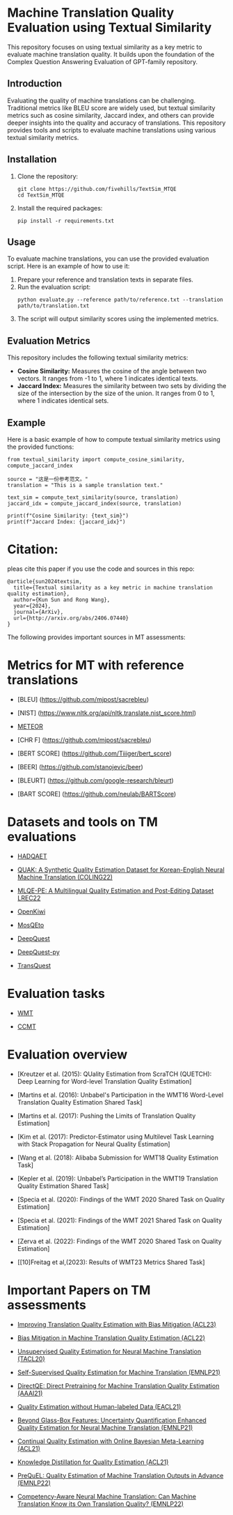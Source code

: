 # Machine Translation Quality Evaluation using Textual Similarity

This repository focuses on using textual similarity as a key metric to evaluate machine translation quality. It builds upon the foundation of the Complex Question Answering Evaluation of GPT-family repository.

## Introduction
Evaluating the quality of machine translations can be challenging. Traditional metrics like BLEU score are widely used, but textual similarity metrics such as cosine similarity, Jaccard index, and others can provide deeper insights into the quality and accuracy of translations. This repository provides tools and scripts to evaluate machine translations using various textual similarity metrics.

## Installation
1. Clone the repository:
    ```
    git clone https://github.com/fivehills/TextSim_MTQE
    cd TextSim_MTQE
    ```
2. Install the required packages:
    ```
    pip install -r requirements.txt
    ```

## Usage
To evaluate machine translations, you can use the provided evaluation script. Here is an example of how to use it:

1. Prepare your reference and translation texts in separate files.
2. Run the evaluation script:
    ```
    python evaluate.py --reference path/to/reference.txt --translation path/to/translation.txt
    ```
3. The script will output similarity scores using the implemented metrics.

## Evaluation Metrics
This repository includes the following textual similarity metrics:

- **Cosine Similarity:** Measures the cosine of the angle between two vectors. It ranges from -1 to 1, where 1 indicates identical texts.
- **Jaccard Index:** Measures the similarity between two sets by dividing the size of the intersection by the size of the union. It ranges from 0 to 1, where 1 indicates identical sets.

## Example
Here is a basic example of how to compute textual similarity metrics using the provided functions:

```
from textual_similarity import compute_cosine_similarity, compute_jaccard_index

source = "这是一份参考范文。"
translation = "This is a sample translation text."

text_sim = compute_text_similarity(source, translation)
jaccard_idx = compute_jaccard_index(source, translation)

print(f"Cosine Similarity: {text_sim}")
print(f"Jaccard Index: {jaccard_idx}")
```

# Citation:
pleas cite this paper if you use the code and sources in this repo:
```
@article{sun2024textsim,
  title={Textual similarity as a key metric in machine translation quality estimation},
  author={Kun Sun and Rong Wang},
  year={2024},
  journal={ArXiv},
  url={http://arxiv.org/abs/2406.07440}
}
```

The following provides important sources in MT assessments:


# Metrics for MT with reference translations

- [BLEU] (https://github.com/mjpost/sacrebleu)

- [NIST] (https://www.nltk.org/api/nltk.translate.nist_score.html)

- [METEOR](https://github.com/nltk/nltk)

- [CHR F] (https://github.com/mjpost/sacrebleu)

- [BERT SCORE] (https://github.com/Tiiiger/bert_score)

- [BEER] (https://github.com/stanojevic/beer)

- [BLEURT] (https://github.com/google-research/bleurt)

- [BART SCORE] (https://github.com/neulab/BARTScore)




# Datasets and tools on TM evaluations

- [HADQAET](https://github.com/surrey-nlp/HADQAET)

- [QUAK: A Synthetic Quality Estimation Dataset for Korean-English Neural Machine Translation (COLING22)](https://arxiv.org/pdf/2209.15285)

- [MLQE-PE: A Multilingual Quality Estimation and Post-Editing Dataset LREC22](https://aclanthology.org/2022.lrec-1.530/)


- [OpenKiwi](https://github.com/Unbabel/OpenKiwi)

- [MosQEto](https://github.com/zouharvi/MosQEto)

- [DeepQuest](https://github.com/sheffieldnlp/deepQuest)

- [DeepQuest-py](https://github.com/sheffieldnlp/deepQuest-py)

- [TransQuest](https://github.com/mfomicheva/TransQuest)
 

# Evaluation tasks

- [WMT](https://www2.statmt.org/)

- [CCMT](http://mteval.cipsc.org.cn:81/CCMT2022/index.html#2)


# Evaluation overview

- [Kreutzer et al. (2015): QUality Estimation from ScraTCH (QUETCH): Deep Learning for Word-level Translation Quality Estimation]

- [Martins et al. (2016): Unbabel's Participation in the WMT16 Word-Level Translation Quality Estimation Shared Task]

- [Martins et al. (2017): Pushing the Limits of Translation Quality Estimation]

- [Kim et al. (2017): Predictor-Estimator using Multilevel Task Learning with Stack Propagation for Neural Quality Estimation]

- [Wang et al. (2018): Alibaba Submission for WMT18 Quality Estimation Task]

- [Kepler et al. (2019): Unbabel’s Participation in the WMT19 Translation Quality Estimation Shared Task]

- [Specia et al. (2020): Findings of the WMT 2020 Shared Task on Quality Estimation]

- [Specia et al. (2021): Findings of the WMT 2021 Shared Task on Quality Estimation]

- [Zerva et al. (2022): Findings of the WMT 2020 Shared Task on Quality Estimation]

- [[10]Freitag et al,(2023): Results of WMT23 Metrics Shared Task]


# Important Papers on TM assessments

- [Improving Translation Quality Estimation with Bias Mitigation (ACL23)](https://anthology.org/2023.acl-long.121.pdf)

- [Bias Mitigation in Machine Translation Quality Estimation (ACL22)](https://aclanthology.org/2022.acl-long.104.pdf)

- [Unsupervised Quality Estimation for Neural Machine Translation (TACL20)](https://aclanthology.org/2020.tacl-1.35.pdf)

- [Self-Supervised Quality Estimation for Machine Translation (EMNLP21)](https://aclanthology.org/2021.emnlp-main.267.pdf)

- [DirectQE: Direct Pretraining for Machine Translation Quality Estimation (AAAI21)](https://ojs.aaai.org/index.php/AAAI/article/view/17506/17313)

- [Quality Estimation without Human-labeled Data (EACL21)](https://aclanthology.org/2021.eacl-main.50.pdf)

- [Beyond Glass-Box Features: Uncertainty Quantification Enhanced Quality Estimation for Neural Machine Translation (EMNLP21)](https://arxiv.org/pdf/2109.07141)

- [Continual Quality Estimation with Online Bayesian Meta-Learning (ACL21)](https://aclanthology.org/2021.acl-short.25.pdf)

- [Knowledge Distillation for Quality Estimation (ACL21)](https://aclanthology.org/2021.findings-acl.452.pdf)

- [PreQuEL: Quality Estimation of Machine Translation Outputs in Advance (EMNLP22)](https://arxiv.org/pdf/2205.09178)

- [Competency-Aware Neural Machine Translation: Can Machine Translation Know its Own Translation Quality? (EMNLP22)](https://arxiv.org/pdf/2211.13865.pdf)


